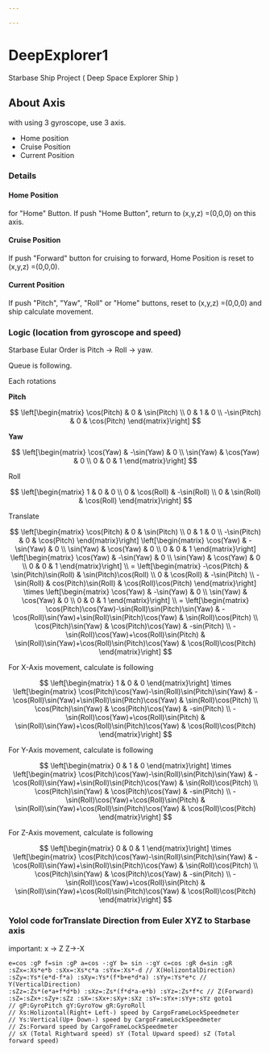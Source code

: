 ```yaml
---

---
```


# DeepExplorer1
Starbase Ship Project ( Deep Space Explorer Ship )

## About Axis

with using 3 gyroscope, use 3 axis.

- Home position
- Cruise Position
- Current Position

### Details

#### Home Position

for "Home" Button. If push "Home Button", return to (x,y,z) =(0,0,0) on this axis.

#### Cruise Position

If push "Forward" button for cruising to forward,  Home Position is reset to (x,y,z) =(0,0,0).

#### Current Position

If push "Pitch", "Yaw", "Roll" or "Home" buttons, reset to  (x,y,z) =(0,0,0) and ship calculate movement.

### Logic (location from gyroscope and speed)

Starbase Eular Order is Pitch -> Roll -> yaw.

Queue is following.

Each rotations

**Pitch**

$$
\left[\begin{matrix}
\cos(Pitch) & 0 & \sin(Pitch)
\\
0 & 1 & 0
\\
-\sin(Pitch) & 0 & \cos(Pitch)
\end{matrix}\right]
$$

**Yaw**

$$
\left[\begin{matrix}
\cos(Yaw) & -\sin(Yaw) & 0
\\
\sin(Yaw) & \cos(Yaw) & 0
\\
0 & 0 & 1
\end{matrix}\right]
$$

Roll

$$
\left[\begin{matrix}
1 & 0 & 0
\\
0 & \cos(Roll) & -\sin(Roll)
\\
0 & \sin(Roll) & \cos(Roll)
\end{matrix}\right]
$$

Translate


$$
\left[\begin{matrix}
\cos(Pitch) & 0 & \sin(Pitch)
\\
0 & 1 & 0
\\
-\sin(Pitch) & 0 & \cos(Pitch)
\end{matrix}\right]
\left[\begin{matrix}
\cos(Yaw) & -\sin(Yaw) & 0
\\
\sin(Yaw) & \cos(Yaw) & 0
\\
0 & 0 & 1
\end{matrix}\right]
\left[\begin{matrix}
\cos(Yaw) & -\sin(Yaw) & 0
\\
\sin(Yaw) & \cos(Yaw) & 0
\\
0 & 0 & 1
\end{matrix}\right]
\\ =
\left[\begin{matrix}
-\cos(Pitch) & \sin(Pitch)\sin(Roll) & \sin(Pitch)\cos(Roll)
\\
0 & \cos(Roll) & -\sin(Pitch)
\\
-\sin(Roll) & cos(Pitch)\sin(Roll) & \cos(Roll)\cos(Pitch)
\end{matrix}\right]
\times
\left[\begin{matrix}
\cos(Yaw) & -\sin(Yaw) & 0
\\
\sin(Yaw) & \cos(Yaw) & 0
\\
0 & 0 & 1
\end{matrix}\right]
\\ =
\left[\begin{matrix}
\cos(Pitch)\cos(Yaw)-\sin(Roll)\sin(Pitch)\sin(Yaw) & -\cos(Roll)\sin(Yaw)+\sin(Roll)\sin(Pitch)\cos(Yaw) & \sin(Roll)\cos(Pitch)
\\
\cos(Pitch)\sin(Yaw) & \cos(Pitch)\cos(Yaw) & -sin(Pitch)
\\
-\sin(Roll)\cos(Yaw)+\cos(Roll)\sin(Pitch) & \sin(Roll)\sin(Yaw)+\cos(Roll)\sin(Pitch)\cos(Yaw) & \cos(Roll)\cos(Pitch)
\end{matrix}\right]
$$

For X-Axis movement, calculate is following

$$
\left[\begin{matrix}
1 & 0 & 0
\end{matrix}\right]
\times
\left[\begin{matrix}
\cos(Pitch)\cos(Yaw)-\sin(Roll)\sin(Pitch)\sin(Yaw) & -\cos(Roll)\sin(Yaw)+\sin(Roll)\sin(Pitch)\cos(Yaw) & \sin(Roll)\cos(Pitch)
\\
\cos(Pitch)\sin(Yaw) & \cos(Pitch)\cos(Yaw) & -sin(Pitch)
\\
-\sin(Roll)\cos(Yaw)+\cos(Roll)\sin(Pitch) & \sin(Roll)\sin(Yaw)+\cos(Roll)\sin(Pitch)\cos(Yaw) & \cos(Roll)\cos(Pitch)
\end{matrix}\right]
$$

For Y-Axis movement, calculate is following

$$
\left[\begin{matrix}
0 & 1 & 0
\end{matrix}\right]
\times
\left[\begin{matrix}
\cos(Pitch)\cos(Yaw)-\sin(Roll)\sin(Pitch)\sin(Yaw) & -\cos(Roll)\sin(Yaw)+\sin(Roll)\sin(Pitch)\cos(Yaw) & \sin(Roll)\cos(Pitch)
\\
\cos(Pitch)\sin(Yaw) & \cos(Pitch)\cos(Yaw) & -sin(Pitch)
\\
-\sin(Roll)\cos(Yaw)+\cos(Roll)\sin(Pitch) & \sin(Roll)\sin(Yaw)+\cos(Roll)\sin(Pitch)\cos(Yaw) & \cos(Roll)\cos(Pitch)
\end{matrix}\right]
$$

For Z-Axis movement, calculate is following

$$
\left[\begin{matrix}
0 & 0 & 1
\end{matrix}\right]
\times
\left[\begin{matrix}
\cos(Pitch)\cos(Yaw)-\sin(Roll)\sin(Pitch)\sin(Yaw) & -\cos(Roll)\sin(Yaw)+\sin(Roll)\sin(Pitch)\cos(Yaw) & \sin(Roll)\cos(Pitch)
\\
\cos(Pitch)\sin(Yaw) & \cos(Pitch)\cos(Yaw) & -sin(Pitch)
\\
-\sin(Roll)\cos(Yaw)+\cos(Roll)\sin(Pitch) & \sin(Roll)\sin(Yaw)+\cos(Roll)\sin(Pitch)\cos(Yaw) & \cos(Roll)\cos(Pitch)
\end{matrix}\right]
$$



### Yolol code forTranslate Direction from Euler XYZ to Starbase axis

important: x -> Z Z->-X

```
e=cos :gP f=sin :gP a=cos -:gY b= sin -:gY c=cos :gR d=sin :gR
:sZx=:Xs*e*b :sXx=:Xs*c*a :sYx=:Xs*-d // X(HolizontalDirection)
:sZy=:Ys*(e*d-f*a) :sXy=:Ys*(f*b+e*d*a) :sYy=:Ys*e*c // Y(VerticalDirection)
:sZz=:Zs*(e*a+f*d*b) :sXz=:Zs*(f*d*a-e*b) :sYz=:Zs*f*c // Z(Forward)
:sZ=:sZx+:sZy+:sZz :sX=:sXx+:sXy+:sXz :sY=:sYx+:sYy+:sYz goto1
// gP:GyroPitch gY:GyroYow gR:GyroRoll
// Xs:Holizontal(Right+ Left-) speed by CargoFrameLockSpeedmeter
// Ys:Vertical(Up+ Down-) speed by CargoFrameLockSpeedmeter
// Zs:Forward speed by CargoFrameLockSpeedmeter
// sX (Total Rightward speed) sY (Total Upward speed) sZ (Total forward speed)
```





